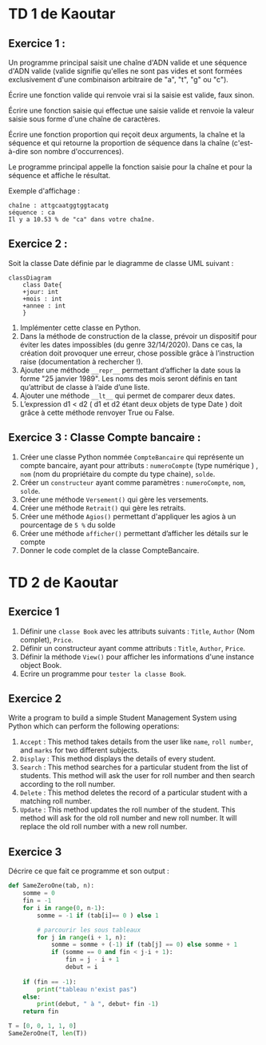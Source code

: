 # TD 1 de Kaoutar

## Exercice 1 :
Un programme principal saisit une chaîne d'ADN valide et une séquence d'ADN valide (valide signifie qu'elles ne sont pas vides et sont formées exclusivement d'une combinaison arbitraire de "a", "t", "g" ou "c").

Écrire une fonction valide qui renvoie vrai si la saisie est valide, faux sinon.

Écrire une fonction saisie qui effectue une saisie valide et renvoie la valeur saisie sous forme d'une chaîne de caractères.

Écrire une fonction proportion qui reçoit deux arguments, la chaîne et la séquence et qui retourne la proportion de séquence dans la chaîne (c'est-à-dire son nombre d'occurrences).

Le programme principal appelle la fonction saisie pour la chaîne et pour la séquence et affiche le résultat.

Exemple d'affichage :
```
chaîne : attgcaatggtggtacatg
séquence : ca
Il y a 10.53 % de "ca" dans votre chaîne.
```

## Exercice 2 :
Soit la classe Date définie par le diagramme de classe UML suivant :


```mermaid
classDiagram
    class Date{
    +jour: int
    +mois : int
    +annee : int
    }
```


1. Implémenter cette classe en Python.
2. Dans la méthode de construction de la classe, prévoir un dispositif pour éviter les dates impossibles (du genre 32/14/2020). Dans ce cas, la création doit provoquer une erreur, chose possible grâce à l’instruction raise (documentation à rechercher !).
3. Ajouter une méthode `__repr__` permettant d’afficher la date sous la forme "25 janvier 1989". Les noms des mois seront définis en tant qu’attribut de classe à l’aide d’une liste.
4. Ajouter une méthode `__lt__` qui permet de comparer deux dates.
5. L’expression d1 < d2 ( d1 et d2 étant deux objets de type Date ) doit grâce à cette méthode renvoyer True ou False.

## Exercice 3 : Classe Compte bancaire :

1. Créer une classe Python nommée `CompteBancaire` qui représente un compte bancaire, ayant pour attributs : `numeroCompte` (type numérique ) , `nom` (nom du propriétaire du compte du type chaine), `solde`.
2. Créer un `constructeur` ayant comme paramètres : `numeroCompte`, `nom`, `solde`.
3. Créer une méthode `Versement()` qui gère les versements.
4. Créer une méthode `Retrait()` qui gère les retraits.
5. Créer une méthode `Agios()` permettant d'appliquer les agios à un pourcentage de `5 %` du solde
6. Créer une méthode `afficher()` permettant d’afficher les détails sur le compte
7. Donner le code complet de la classe CompteBancaire.

# TD 2 de Kaoutar

## Exercice 1

1. Définir une `classe Book` avec les attributs suivants : `Title`, `Author` (Nom complet), `Price`.
2. Définir un constructeur ayant comme attributs : `Title`, `Author`, `Price`.
3. Définir la méthode `View()` pour afficher les informations d'une instance object Book.
4. Ecrire un programme pour `tester la classe Book`.

## Exercice 2

Write a program to build a simple Student Management System using Python which can perform the following operations:

1. `Accept` : This method takes details from the user like `name`, `roll number`, and `marks` for two different subjects.
2. `Display` : This method displays the details of every student.
3. `Search` : This method searches for a particular student from the list of students. This method will ask the user for roll number and then search according to the roll number.
4. `Delete` : This method deletes the record of a particular student with a matching roll number.
5. `Update` : This method updates the roll number of the student. This method will ask for the old roll number and new roll number. It will replace the old roll number with a new roll number.

## Exercice 3

Décrire ce que fait ce programme et son output :

```python
def SameZeroOne(tab, n):
    somme = 0
    fin = -1
    for i in range(0, n-1):
        somme = -1 if (tab[i]== 0 ) else 1

        # parcourir les sous tableaux
        for j in range(i + 1, n):
            somme = somme + (-1) if (tab[j] == 0) else somme + 1
            if (somme == 0 and fin < j-i + 1):
                fin = j - i + 1
                debut = i
    
    if (fin == -1):
        print("tableau n'exist pas")
    else:
        print(debut, " à ", debut+ fin -1)
    return fin

T = [0, 0, 1, 1, 0]
SameZeroOne(T, len(T))

```
